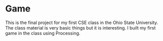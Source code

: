 # Game
This is the final project for my first CSE class in the Ohio State University. The class material is very basic things but it is interesting. I built my first game in the class using Processing. 
